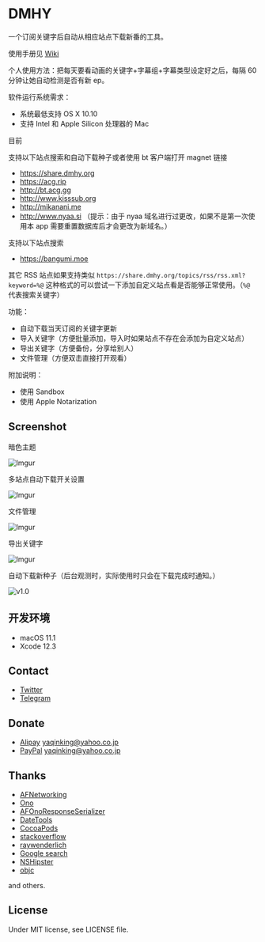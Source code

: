 # DMHY
一个订阅关键字后自动从相应站点下载新番的工具。

使用手册见 [Wiki](https://github.com/yaqinking/DMHY/wiki)

个人使用方法：把每天要看动画的关键字+字幕组+字幕类型设定好之后，每隔 60 分钟让她自动检测是否有新 ep。

软件运行系统需求：
- 系统最低支持 OS X 10.10
- 支持 Intel 和 Apple Silicon 处理器的 Mac

目前

支持以下站点搜索和自动下载种子或者使用 bt 客户端打开 magnet 链接

- https://share.dmhy.org
- https://acg.rip
- http://bt.acg.gg
- http://www.kisssub.org
- http://mikanani.me
- http://www.nyaa.si （提示：由于 nyaa 域名进行过更改，如果不是第一次使用本 app 需要重置数据库后才会更改为新域名。）

支持以下站点搜索

- https://bangumi.moe

其它 RSS 站点如果支持类似 `https://share.dmhy.org/topics/rss/rss.xml?keyword=%@` 这种格式的可以尝试一下添加自定义站点看是否能够正常使用。（`%@` 代表搜索关键字）

功能：

- 自动下载当天订阅的关键字更新
- 导入关键字（方便批量添加，导入时如果站点不存在会添加为自定义站点）
- 导出关键字（方便备份，分享给别人）
- 文件管理（方便双击直接打开观看）

附加说明：

- 使用 Sandbox
- 使用 Apple Notarization

## Screenshot
暗色主题

![Imgur](http://i.imgur.com/engeN87.jpg)

多站点自动下载开关设置

![Imgur](http://i.imgur.com/R6IAD2Z.jpg)

文件管理

![Imgur](http://i.imgur.com/XUgmRkl.jpg)

导出关键字

![Imgur](http://i.imgur.com/INkputg.jpg)

自动下载新种子（后台观测时，实际使用时只会在下载完成时通知。）

![v1.0](http://i.imgur.com/vI4WHLw.jpg)

## 开发环境

- macOS 11.1
- Xcode 12.3

## Contact
- [Twitter](https://twitter.com/yaqinking)
- [Telegram](https://telegram.me/yaqinking)

## Donate
- [Alipay](https://www.alipay.com) yaqinking@yahoo.co.jp
- [PayPal](https://www.paypal.com) yaqinking@yahoo.co.jp

## Thanks

- [AFNetworking](https://github.com/AFNetworking/AFNetworking)
- [Ono](https://github.com/mattt/Ono)
- [AFOnoResponseSerializer](https://github.com/AFNetworking/AFOnoResponseSerializer)
- [DateTools](https://github.com/MatthewYork/DateTools)
- [CocoaPods](https://cocoapods.org/)
- [stackoverflow](http://stackoverflow.com/)
- [raywenderlich](https://www.raywenderlich.com/)
- [Google search](https://www.google.com/)
- [NSHipster](http://nshipster.com/)
- [objc](https://www.objc.io/)

and others.

## License
Under MIT license, see LICENSE file.


